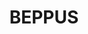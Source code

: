 ---
slug: "/projects/beppu"

title: "BEPPUS"

description: "In BEPPUS, a 'Oddworld meets Lemmings' puzzle platformer, you lead a group of Beppus with strange powers. Their world is harsh, and sacrificing some of them will be needed for the others’ salvation. How many can you save?"

descriptionLong: "In BEPPUS, a 'Oddworld meets Lemmings' puzzle platformer, you lead a group of Beppus with strange powers. Their world is harsh, and sacrificing some of them will be needed for the others’ salvation. How many can you save? BEPPUS is for players whom want to play a challenging and mind-bending puzzle platformer where levels can be approached in different ways."

video: "https://www.youtube-nocookie.com/embed/awNNiZr93w4"

img: "https://img.itch.zone/aW1hZ2UvMTIxMjg2NC83MDc2NjYwLnBuZw==/original/hv8qr8.png"

link: "https://futuregames.itch.io/fg20-ft-gp4-beppus"

teamSize: "6"

projectTime: "4 weeks"

engine: "Unreal Engine 4 / C++"

role: "Gameplay & Systems programmer. Responsible for version control."

myWork: "I did a lot of the general gameplay, including AI and interactions/commands as well as designed the systems behind the different commands for the controllable characters. I did the system with designers in mind, resulting in editable blueprints handling the visual ques connected to them."

lessons: "Do level streaming from the start, don't rework the level structure two days before deadline for 'performance'. Buddy coding and closely integrated work between us programmers resulted in a fun AND quite effective workload."

isActive: true

---